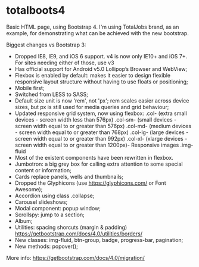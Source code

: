 # totalboots4
Basic HTML page, using Bootstrap 4.
I'm using TotalJobs brand, as an example, for demonstrating what can be achieved with the new bootstrap.

Biggest changes vs Bootstrap 3:
  - Dropped IE8, IE9, and iOS 6 support. v4 is now only IE10+ and iOS 7+. For sites needing either of those, use v3
  - Has official support for Android v5.0 Lollipop’s Browser and WebView;
  - Flexbox is enabled by default: makes it easier to design flexible responsive layout structure without having to use floats or positioning; 
  - Mobile first;
  - Switched from LESS to SASS;
  - Default size unit is now 'rem', not 'px'; rem scales easier across device sizes, but px is still used for media queries and grid behaviour;
  - Updated responsive grid system, now using flexbox: 
      .col- (extra small devices - screen width less than 576px)
      .col-sm- (small devices - screen width equal to or greater than 576px)
      .col-md- (medium devices - screen width equal to or greater than 768px)
      .col-lg- (large devices - screen width equal to or greater than 992px)
      .col-xl- (xlarge devices - screen width equal to or greater than 1200px)- Responsive images .img-fluid 
  - Most of the existent components have been rewritten in flexbox.
  - Jumbotron: a big grey box for calling extra attention to some special content or information;
  - Cards replace panels, wells and thumbnails;  
  - Dropped the Glyphicons (use https://glyphicons.com/ or Font Awesome);
  - Accordion using class .collapse;
  - Carousel slideshows;
  - Modal component: popup window;
  - Scrollspy: jump to a section;
  - Album;
  - Utilities: spacing shorcuts (margin & padding) https://getbootstrap.com/docs/4.0/utilities/borders/
  - New classes: img-fluid, btn-group, badge, progress-bar, pagination;
  - New methods: popover();

  More info: https://getbootstrap.com/docs/4.0/migration/
